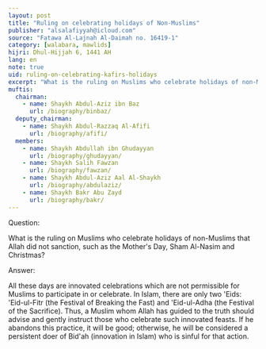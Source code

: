 ```yaml
---
layout: post
title: "Ruling on celebrating holidays of Non-Muslims"
publisher: "alsalafiyyah@icloud.com"
source: "Fatawa Al-Lajnah Al-Daimah no. 16419-1"
category: [walabara, mawlids]
hijri: Dhul-Hijjah 6, 1441 AH
lang: en
note: true
uid: ruling-on-celebrating-kafirs-holidays
excerpt: "What is the ruling on Muslims who celebrate holidays of non-Muslims that Allah did not sanction, such as the Mother's Day, Sham Al-Nasim and Christmas?"
muftis:
  chairman: 
    - name: Shaykh Abdul-Aziz ibn Baz
      url: /biography/binbaz/
  deputy_chairman:
    - name: Shaykh Abdul-Razzaq Al-Afifi
      url: /biography/afifi/
  members: 
    - name: Shaykh Abdullah ibn Ghudayyan
      url: /biography/ghudayyan/
    - name: Shaykh Salih Fawzan
      url: /biography/fawzan/
    - name: Shaykh Abdul-Aziz Aal Al-Shaykh
      url: /biography/abdulaziz/
    - name: Shaykh Bakr Abu Zayd
      url: /biography/bakr/
---
```


Question: 

What is the ruling on Muslims who celebrate holidays of non-Muslims that Allah did not sanction, such as the Mother's Day, Sham Al-Nasim and Christmas?

Answer:

All these days are innovated celebrations which are not permissible for Muslims to participate in or celebrate. In Islam, there are only two 'Eids: 'Eid-ul-Fitr (the Festival of Breaking the Fast) and 'Eid-ul-Adha (the Festival of the Sacrifice). Thus, a Muslim whom Allah has guided to the truth should advise and gently instruct those who celebrate such innovated feasts. If he abandons this practice, it will be good; otherwise, he will be considered a persistent doer of Bid'ah (innovation in Islam) who is sinful for that action.
